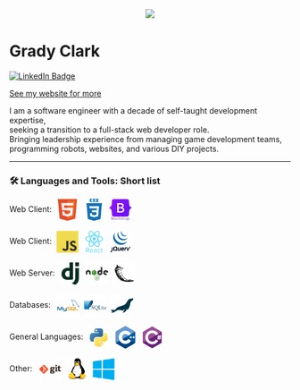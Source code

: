 <!--
**GradyTheDev/GradyTheDev** is a ✨ _special_ ✨ repository because its `README.md` (this file) appears on your GitHub profile.

Here are some ideas to get you started:

- 🔭 I’m currently working on ...
- 🌱 I’m currently learning ...
- 👯 I’m looking to collaborate on ...
- 🤔 I’m looking for help with ...
- 💬 Ask me about ...
- 📫 How to reach me: ...
- 😄 Pronouns: ...
- ⚡ Fun fact: ...

helpful links
https://www.sitepoint.com/github-profile-readme/
-->

<div id="header" align="center">
	<a href='https://gradythedev.github.io/' target="_blank" rel="noopener noreferrer nofollow">
		<img src="https://media.giphy.com/media/M9gbBd9nbDrOTu1Mqx/giphy.gif" width="100" />
	</a>
</div>

<h1 name='title'> Grady Clark </h1>

<div id="badges">
	<a href="https://www.linkedin.com/in/grady-clark-4ba112195/">
		<img src="https://img.shields.io/badge/LinkedIn-blue?style=for-the-badge&logo=linkedin&logoColor=white"
			alt="LinkedIn Badge" />
	</a>
</div>
<!-- <img align="center" src="https://komarev.com/ghpvc/?username=GradyTheDev&style=flat-square&color=blue" alt=""/> -->

[See my website for more](https://gradythedev.github.io/)<br />


<p>
	I am a software engineer with a decade of self-taught development expertise,<br />
	seeking a transition to a full-stack web developer role.<br />
	Bringing leadership experience from managing game development teams,<br />
	programming robots, websites, and various DIY projects.<br />
</p>

---

<!-- [![GitHub Streak](http://github-readme-streak-stats.herokuapp.com?user=your-github-username&theme=dark&background=000000)](https://git.io/streak-stats) -->

### :hammer_and_wrench: Languages and Tools: Short list
<div>
	Web Client:&nbsp;
	<img align="center" src="https://raw.githubusercontent.com/devicons/devicon/master/icons/html5/html5-original.svg"
		title="HTML5" alt="HTML" width="40" height="40" />&nbsp;
	<img align="center"
		src="https://raw.githubusercontent.com/devicons/devicon/master/icons/css3/css3-plain-wordmark.svg" title="CSS3"
		alt="CSS" width="40" height="40" />&nbsp;
	<img align="center"
		src="https://raw.githubusercontent.com/devicons/devicon/master/icons/bootstrap/bootstrap-original-wordmark.svg"
		title="Bootstrap" alt="Bootstrap" width="40" height="40" />&nbsp;
</div>
&nbsp;

<div>
	Web Client:&nbsp;
	<img align="center"
		src="https://raw.githubusercontent.com/devicons/devicon/master/icons/javascript/javascript-original.svg"
		title="JavaScript" alt="JavaScript" width="40" height="40" />&nbsp;
	<img align="center"
		src="https://raw.githubusercontent.com/devicons/devicon/master/icons/react/react-original-wordmark.svg"
		title="React" alt="React" width="40" height="40" />&nbsp;
	<img align="center"
		src="https://raw.githubusercontent.com/devicons/devicon/master/icons/jquery/jquery-original-wordmark.svg"
		title="JQuery" alt="JQuery" width="40" height="40" />&nbsp;
</div>
&nbsp;

<div>
	Web Server:&nbsp;
	<img align="center" src="https://raw.githubusercontent.com/devicons/devicon/master/icons/django/django-plain.svg"
		title="Flask" alt="Flask" width="40" height="40" />&nbsp;
	<img align="center"
		src="https://raw.githubusercontent.com/devicons/devicon/master/icons/nodejs/nodejs-original-wordmark.svg"
		title="NodeJS" alt="NodeJS" width="40" height="40" />&nbsp;
	<img align="center" src="https://raw.githubusercontent.com/devicons/devicon/master/icons/flask/flask-original.svg"
		title="Flask" alt="Flask" width="40" height="40" />&nbsp;
</div>
&nbsp;

<div>
	Databases: &nbsp;
	<img align="center"
		src="https://raw.githubusercontent.com/devicons/devicon/master/icons/mysql/mysql-original-wordmark.svg"
		title="MySQL" alt="MySQL" width="40" height="40" />&nbsp;
	<img align="center"
		src="https://raw.githubusercontent.com/devicons/devicon/master/icons/sqlite/sqlite-original-wordmark.svg"
		title="Sqlite" alt="Sqlite" width="40" height="40" />&nbsp;
	<img align="center"
		src="https://raw.githubusercontent.com/devicons/devicon/master/icons/mariadb/mariadb-original.svg"
		title="MariaDB" alt="MariaDB" width="40" height="40" />&nbsp;
</div>
&nbsp;

<div>
	General Languages:&nbsp;
	<img align="center" src="https://raw.githubusercontent.com/devicons/devicon/master/icons/python/python-original.svg"
		title="Python" alt="Python" width="40" height="40" />&nbsp;
	<img align="center"
		src="https://raw.githubusercontent.com/devicons/devicon/master/icons/cplusplus/cplusplus-original.svg"
		title="C++" alt="C++" width="40" height="40" />&nbsp;
	<img align="center" src="https://raw.githubusercontent.com/devicons/devicon/master/icons/csharp/csharp-original.svg"
		title="CSharp" alt="CSharp" width="40" height="40" />&nbsp;
</div>
&nbsp;

<div>
	Other: &nbsp;
	<img align="center"
		src="https://raw.githubusercontent.com/devicons/devicon/master/icons/git/git-original-wordmark.svg" title="Git"
		alt="Git" width="40" height="40" />&nbsp;
	<img align="center" src="https://raw.githubusercontent.com/devicons/devicon/master/icons/linux/linux-original.svg"
		title="Linux" alt="Linux" width="40" height="40" />&nbsp;
	<img align="center"
		src="https://raw.githubusercontent.com/devicons/devicon/master/icons/windows8/windows8-original.svg"
		title="Windows" alt="Windows" width="40" height="40" />&nbsp;
</div>

<!-- 

---

todo: Add certifications
todo: Add awards
todo: add groups and events, FRC, etc
-->